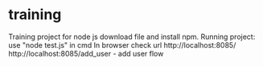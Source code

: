 # training
Training project for node js
download file and install npm.
Running project: use "node test.js" in cmd
In browser check url  http://localhost:8085/
http://localhost:8085/add_user - add user flow
